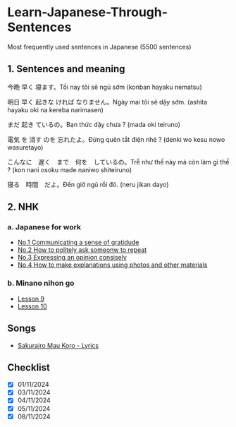 # Learn-Japanese-Through-Sentences
Most frequently used sentences in Japanese (5500 sentences)

## 1. Sentences and meaning

今晩 早く 寝ます。Tối nay tôi sẽ ngủ sớm
(konban hayaku nematsu)

明日 早く 起きな ければ なりません。Ngày mai tôi sẽ dậy sớm.
(ashita hayaku oki na kereba  narimasen)

まだ 起き ているの。Bạn thức dậy chưa ?
(mada oki teiruno)

電気 を 消す のを 忘れたよ。Đừng quên tắt điện nhé ?
(denki wo kesu nowo wasuretayo)

こんなに　遅く　まで　何を　しているの。Trễ như thế này mà còn làm gì thế ?
(kon nani osoku made naniwo shiteiruno) 

寝る　時間　だよ。Đến giờ ngủ rồi đó.
(neru jikan dayo)


## 2. NHK
### a. Japanese for work
* [No.1 Communicating a sense of gratidude](./nhk/EasyJapaneseForWork/No.1_Communicating_a_sense_of_gratitude.md)
* [No.2 How to politely ask someonw to repeat](./nhk/EasyJapaneseForWork/No.2_How_to_politely_ask_someone_to_repeat_something.md)
* [No.3 Expressing an opinion consisely](./nhk/EasyJapaneseForWork/No.3_Expressing_an_opinion_consisely.md)
* [No.4 How to make explanations using photos and other materials](./nhk/EasyJapaneseForWork/No.4_How_to_make_explanations_using_photos_and_other_materials.md)

### b. Minano nihon go
* [Lesson 9](./mina_no_nihongo/Lesson9.md)
* [Lesson 10](./mina_no_nihongo/Lesson10.md)
## Songs
* [Sakurairo Mau Koro - Lyrics](./songs/桜色舞うころ(%20Sakurairo%20Mau%20Koro%20).md)

## Checklist
- [x] 01/11/2024
- [x] 03/11/2024
- [x] 04/11/2024
- [x] 05/11/2024
- [x] 08/11/2024